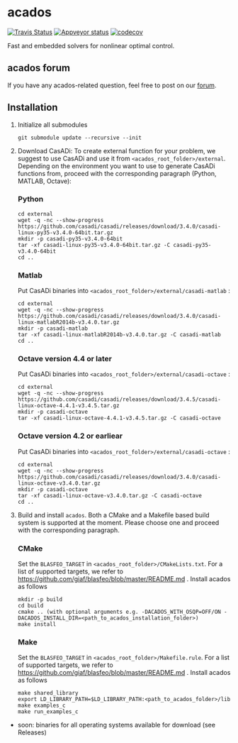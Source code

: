 # acados
[![Travis Status](https://secure.travis-ci.org/acados/acados.png?branch=master)](http://travis-ci.org/acados/acados)
[![Appveyor status](https://ci.appveyor.com/api/projects/status/q0b2nohk476u5clg?svg=true)](https://ci.appveyor.com/project/roversch/acados)
[![codecov](https://codecov.io/gh/acados/acados/branch/master/graph/badge.svg)](https://codecov.io/gh/acados/acados)

Fast and embedded solvers for nonlinear optimal control.

## acados forum
If you have any acados-related question, feel free to post on our [forum](https://discourse.acados.org/).  

## Installation

1. Initialize all submodules
    ```
    git submodule update --recursive --init
    ```

1. Download CasADi:
To create external function for your problem, we suggest to use CasADi and use it from `<acados_root_folder>/external`.
Depending on the environment you want to use to generate CasADi functions from, proceed with the corresponding paragraph (Python, MATLAB, Octave):

    ### **Python**

    ```
    cd external
    wget -q -nc --show-progress https://github.com/casadi/casadi/releases/download/3.4.0/casadi-linux-py35-v3.4.0-64bit.tar.gz
    mkdir -p casadi-py35-v3.4.0-64bit
    tar -xf casadi-linux-py35-v3.4.0-64bit.tar.gz -C casadi-py35-v3.4.0-64bit
    cd ..
    ```

    ### **Matlab**
    Put CasADi binaries into `<acados_root_folder>/external/casadi-matlab` :
    ```
    cd external
    wget -q -nc --show-progress https://github.com/casadi/casadi/releases/download/3.4.0/casadi-linux-matlabR2014b-v3.4.0.tar.gz
    mkdir -p casadi-matlab
    tar -xf casadi-linux-matlabR2014b-v3.4.0.tar.gz -C casadi-matlab
    cd ..
    ```

    ### **Octave version 4.4 or later**
    Put CasADi binaries into `<acados_root_folder>/external/casadi-octave` :
    ```
    cd external
    wget -q -nc --show-progress https://github.com/casadi/casadi/releases/download/3.4.5/casadi-linux-octave-4.4.1-v3.4.5.tar.gz
    mkdir -p casadi-octave
    tar -xf casadi-linux-octave-4.4.1-v3.4.5.tar.gz -C casadi-octave
    ```

    ### **Octave version 4.2 or earliear**
    Put CasADi binaries into `<acados_root_folder>/external/casadi-octave` :

    ```
    cd external
    wget -q -nc --show-progress https://github.com/casadi/casadi/releases/download/3.4.0/casadi-linux-octave-v3.4.0.tar.gz
    mkdir -p casadi-octave
    tar -xf casadi-linux-octave-v3.4.0.tar.gz -C casadi-octave
    cd ..
    ```

1. Build and install `acados`.
Both a CMake and a Makefile based build system is supported at the moment.
Please choose one and proceed with the corresponding paragraph.

    ### **CMake**
    Set the `BLASFEO_TARGET` in `<acados_root_folder>/CMakeLists.txt`.
    For a list of supported targets, we refer to https://github.com/giaf/blasfeo/blob/master/README.md .
    Install acados as follows
    ```
    mkdir -p build
    cd build
    cmake .. (with optional arguments e.g. -DACADOS_WITH_OSQP=OFF/ON -DACADOS_INSTALL_DIR=<path_to_acados_installation_folder>)
    make install
    ```

    ### **Make**
    Set the `BLASFEO_TARGET` in `<acados_root_folder>/Makefile.rule`.
    For a list of supported targets, we refer to https://github.com/giaf/blasfeo/blob/master/README.md .
    Install acados as follows
    ```
    make shared_library
    export LD_LIBRARY_PATH=$LD_LIBRARY_PATH:<path_to_acados_folder>/lib
    make examples_c
    make run_examples_c
    ```

* soon: binaries for all operating systems available for download (see Releases)
